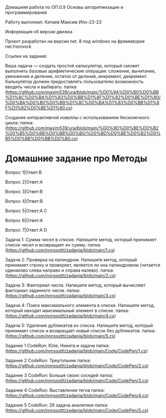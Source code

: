 Домашняя работа по ОП.0.9 Основы алгоритмизации и программирования

Работу выполнил: Китаев Максим Ипо-23-23

Информация об версии движка

Проект разработан на версии net. 8 под windows на фреммворке net.fremvork

Ссылки на задания:

Ваша задача — создать простой калькулятор, который сможет выполнять базовые арифметические операции: сложение, вычитание, умножение и деление, остаток от деления, инкремент, декремент. Калькулятор должен предоставлять пользователю возможность вводить числа и выбирать:
папка: (https://github.com/maxim539/ura/blob/main/%D0%9A%D0%B0%D0%BB%D1%8C%D0%BA%D1%83%D0%BB%D1%8F%D1%82%D0%BE%D1%80/%D0%BA%D0%B0%D0%BB%D1%8C%D0%BA%D1%83%D0%BB%D1%8F%D1%82%D0%BE%D1%80.cs)

Создание интерактивной новеллы с использованием бесконечного цикла:
папка: (https://github.com/maxim539/ura/blob/main/%D0%9D%D0%BE%D0%B2%D0%B5%D0%BB%D0%BB%D0%B0/%D0%BD%D0%BE%D0%B2%D0%B5%D0%BB%D0%BB%D0%B0.cs)

# Домашние задание про Методы

Вопрос 1|Ответ:B

Вопрос 2|Ответ:A

Вопрос 3|Ответ:B

Вопрос 4|Ответ:B

Вопрос 5|Ответ:A C

Вопрос 6|Ответ:A

Вопрос 7|Ответ:A D

Задача 1: Сумма чисел в списке. Напишите метод, который принимает список чисел и возвращает их сумму.
папка: (https://github.com/nnnsssttt/zadania/blob/main/1.cs)

Задача 2: Проверка на палиндром. Напишите метод, который принимает строку и проверяет, является ли она палиндромом (читается одинаково слева направо и справа налево).
папка: (https://github.com/nnnsssttt/zadania/blob/main/2.cs)

Задача 3: Факториал числа. Напишите метод, который вычисляет факториал заданного числа.
папка: (https://github.com/nnnsssttt/zadania/blob/main/3.cs)

Задача 4: Поиск максимального элемента в списке. Напишите метод, который находит максимальный элемент в списке.
папка: (https://github.com/nnnsssttt/zadania/blob/main/4.cs)

Задача 5: Удаление дубликатов из списка. Напишите метод, который принимает список и возвращает новый список без дубликатов.
папка: (https://github.com/nnnsssttt/zadania/blob/main/5.cs)

Задание 1 CodeRun: Юля, Никита и задачи
папка: (https://github.com/nnnsssttt/zadania/blob/main/Code/CodePen/1.cs)

Задание 2 CodeRun: Треугольник
папка: (https://github.com/nnnsssttt/zadania/blob/main/Code/CodePen/2.cs)

Задание 3 CodeRun: Больше своих соседей
папка: (https://github.com/nnnsssttt/zadania/blob/main/Code/CodePen/3.cs)

Задание 4 CodeRun: Выставление тегов
папка: (https://github.com/nnnsssttt/zadania/blob/main/Code/CodePen/4.cs)

Задание 5 CodeRun: 29 задача аналитики
папка: (https://github.com/nnnsssttt/zadania/blob/main/Code/CodePen/5.cs)
